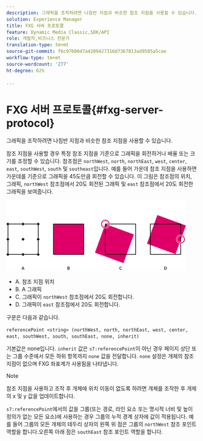 ```yaml
---
description: 그래픽을 조작하려면 나침반 지점과 비슷한 참조 지점을 사용할 수 있습니다.
solution: Experience Manager
title: FXG 서버 프로토콜
feature: Dynamic Media Classic,SDK/API
role: 개발자,비즈니스 전문가
translation-type: tm+mt
source-git-commit: f6c97606d7a4209427316d7367013ad9585a5cae
workflow-type: tm+mt
source-wordcount: '277'
ht-degree: 62%

---
```



# FXG 서버 프로토콜{#fxg-server-protocol}

그래픽을 조작하려면 나침반 지점과 비슷한 참조 지점을 사용할 수 있습니다.

참조 지점을 사용할 경우 특정 참조 지점을 기준으로 그래픽을 회전하거나 배율 또는 크기를 조정할 수 있습니다. 참조점은 `northWest`, `north`, `northEast`, `west`, `center`, `east`, `southWest`, `south` 및 `southeast`입니다. 예를 들어 가운데 참조 지점을 사용하면 가운데를 기준으로 그래픽을 45도만큼 회전할 수 있습니다. 이 그림은 참조점의 위치, 그래픽, `northWest` 참조점에서 20도 회전된 그래픽 및 `east` 참조점에서 20도 회전한 그래픽을 보여줍니다.

![](assets/wp_ref_points.png)

* A. 참조 지점 위치
* B. A 그래픽
* C. 그래픽이 `northWest` 참조점에서 20도 회전합니다.
* D. 그래픽이 `east` 참조점에서 20도 회전합니다.

구문은 다음과 같습니다.

`referencePoint <string> (northWest, north, northEast, west, center, east, southWest, south, southEast, none, inherit)`

기본값은 none입니다. `inherit` 값은 `s7:referencePoint`이 아닌 경우 페이지 상단 또는 그룹 수준에서 모든 하위 항목까지 `none` 값을 전달합니다. `none` 설정은 개체의 참조 지점이 없으며 FXG 좌표계가 사용됨을 나타냅니다.

>[!NOTE]
>
>참조 지점을 사용하고 조작 후 개체에 위치 이동이 없도록 하려면 개체를 조작한 후 개체의 x 및 y 값을 업데이트합니다.

`s7:referencePoint`에서의 값을 그룹(또는 경로, 라인 요소 또는 명시적 너비 및 높이 정의가 없는 모든 요소)에 사용하는 경우 그룹의 누적 경계 상자에 값이 적용됩니다. 예를 들어 그룹의 모든 개체의 테두리 상자의 왼쪽 위 점은 그룹의 `northWest` 참조 포인트 역할을 합니다.오른쪽 아래 점은 `southEast` 참조 포인트 역할을 합니다.

